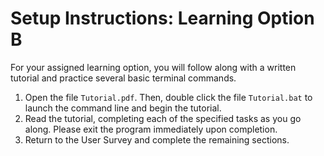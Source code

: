 # Setup Instructions: Learning Option B

For your assigned learning option, you will follow along with a written tutorial and practice several basic terminal commands.

1. Open the file `Tutorial.pdf`. Then, double click the file `Tutorial.bat` to launch the command line and begin the tutorial.
2. Read the tutorial, completing each of the specified tasks as you go along. Please exit the program immediately upon completion.
3. Return to the User Survey and complete the remaining sections.
